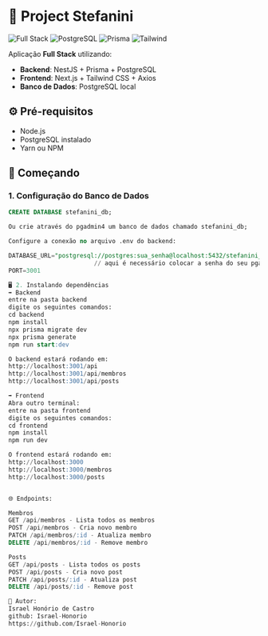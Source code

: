 # 🚀 Project Stefanini

![Full Stack](https://img.shields.io/badge/Full%20Stack-Next.js%20%2B%20NestJS-blue)
![PostgreSQL](https://img.shields.io/badge/Database-PostgreSQL-informational)
![Prisma](https://img.shields.io/badge/ORM-Prisma-2D3748)
![Tailwind](https://img.shields.io/badge/CSS-Tailwind-06B6D4)

Aplicação **Full Stack** utilizando:

- **Backend**: NestJS + Prisma + PostgreSQL  
- **Frontend**: Next.js + Tailwind CSS + Axios  
- **Banco de Dados**: PostgreSQL local

## ⚙️ Pré-requisitos

- Node.js
- PostgreSQL instalado
- Yarn ou NPM

## 🚀 Começando

### 1. Configuração do Banco de Dados

```sql
CREATE DATABASE stefanini_db;

Ou crie através do pgadmin4 um banco de dados chamado stefanini_db;

Configure a conexão no arquivo .env do backend:

DATABASE_URL="postgresql://postgres:sua_senha@localhost:5432/stefanini_db?schema=public"
                        // aqui é necessário colocar a senha do seu pgadmin
PORT=3001

🖥️ 2. Instalando dependências
➡️ Backend
entre na pasta backend
digite os seguintes comandos:
cd backend
npm install
npx prisma migrate dev
npx prisma generate
npm run start:dev

O backend estará rodando em:
http://localhost:3001/api
http://localhost:3001/api/membros
http://localhost:3001/api/posts

➡️ Frontend
Abra outro terminal:
entre na pasta frontend
digite os seguintes comandos:
cd frontend
npm install
npm run dev

O frontend estará rodando em:
http://localhost:3000
http://localhost:3000/membros
http://localhost:3000/posts


🌐 Endpoints:

Membros
GET /api/membros - Lista todos os membros
POST /api/membros - Cria novo membro
PATCH /api/membros/:id - Atualiza membro
DELETE /api/membros/:id - Remove membro

Posts
GET /api/posts - Lista todos os posts
POST /api/posts - Cria novo post
PATCH /api/posts/:id - Atualiza post
DELETE /api/posts/:id - Remove post

👤 Autor:
Israel Honório de Castro
github: Israel-Honorio
https://github.com/Israel-Honorio
